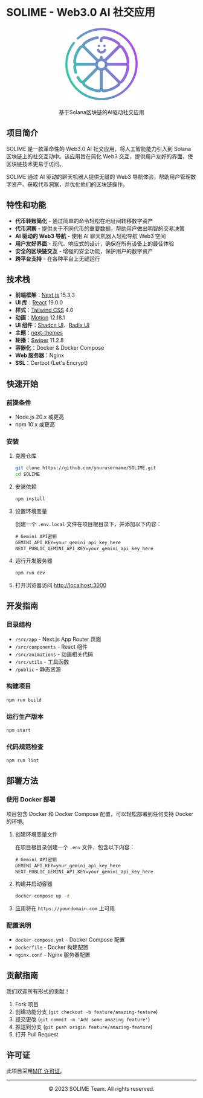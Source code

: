 # SOLIME - Web3.0 AI 社交应用

<div align="center">
  <img src="public/images/logo.png" alt="SOLIME Logo" width="200"/>
  <p>基于Solana区块链的AI驱动社交应用</p>
</div>

## 项目简介

SOLIME 是一款革命性的 Web3.0 AI 社交应用，将人工智能能力引入到 Solana 区块链上的社交互动中。该应用旨在简化 Web3 交互，提供用户友好的界面，使区块链技术更易于访问。

SOLIME 通过 AI 驱动的聊天机器人提供无缝的 Web3 导航体验，帮助用户管理数字资产、获取代币洞察，并优化他们的区块链操作。

## 特性和功能

- **代币转账简化** - 通过简单的命令轻松在地址间转移数字资产
- **代币洞察** - 提供关于不同代币的重要数据，帮助用户做出明智的交易决策
- **AI 驱动的 Web3 导航** - 使用 AI 聊天机器人轻松导航 Web3 空间
- **用户友好界面** - 现代、响应式的设计，确保在所有设备上的最佳体验
- **安全的区块链交互** - 增强的安全功能，保护用户的数字资产
- **跨平台支持** - 在各种平台上无缝运行

## 技术栈

- **前端框架**：[Next.js](https://nextjs.org/) 15.3.3
- **UI 库**：[React](https://reactjs.org/) 19.0.0
- **样式**：[Tailwind CSS](https://tailwindcss.com/) 4.0
- **动画**：[Motion](https://motion.dev/) 12.18.1
- **UI 组件**：[Shadcn UI](https://ui.shadcn.com/)、[Radix UI](https://www.radix-ui.com/)
- **主题**：[next-themes](https://github.com/pacocoursey/next-themes)
- **轮播**：[Swiper](https://swiperjs.com/) 11.2.8
- **容器化**：Docker & Docker Compose
- **Web 服务器**：Nginx
- **SSL**：Certbot (Let's Encrypt)

## 快速开始

### 前提条件

- Node.js 20.x 或更高
- npm 10.x 或更高

### 安装

1. 克隆仓库

   ```bash
   git clone https://github.com/yourusername/SOLIME.git
   cd SOLIME
   ```

2. 安装依赖

   ```bash
   npm install
   ```

3. 设置环境变量

   创建一个 `.env.local` 文件在项目根目录下，并添加以下内容：

   ```
   # Gemini API密钥
   GEMINI_API_KEY=your_gemini_api_key_here
   NEXT_PUBLIC_GEMINI_API_KEY=your_gemini_api_key_here
   ```

4. 运行开发服务器

   ```bash
   npm run dev
   ```

5. 打开浏览器访问 [http://localhost:3000](http://localhost:3000)

## 开发指南

### 目录结构

- `/src/app` - Next.js App Router 页面
- `/src/components` - React 组件
- `/src/animations` - 动画相关代码
- `/src/utils` - 工具函数
- `/public` - 静态资源

### 构建项目

```bash
npm run build
```

### 运行生产版本

```bash
npm start
```

### 代码规范检查

```bash
npm run lint
```

## 部署方法

### 使用 Docker 部署

项目包含 Docker 和 Docker Compose 配置，可以轻松部署到任何支持 Docker 的环境。

1. 创建环境变量文件

   在项目根目录创建一个 `.env` 文件，包含以下内容：

   ```
   # Gemini API密钥
   GEMINI_API_KEY=your_gemini_api_key_here
   NEXT_PUBLIC_GEMINI_API_KEY=your_gemini_api_key_here
   ```

2. 构建并启动容器

   ```bash
   docker-compose up -d
   ```

3. 应用将在 `https://yourdomain.com` 上可用

### 配置说明

- `docker-compose.yml` - Docker Compose 配置
- `Dockerfile` - Docker 构建配置
- `nginx.conf` - Nginx 服务器配置

## 贡献指南

我们欢迎所有形式的贡献！

1. Fork 项目
2. 创建功能分支 (`git checkout -b feature/amazing-feature`)
3. 提交更改 (`git commit -m 'Add some amazing feature'`)
4. 推送到分支 (`git push origin feature/amazing-feature`)
5. 打开 Pull Request

## 许可证

此项目采用[MIT 许可证](LICENSE)。

---

<div align="center">
  <p>© 2023 SOLIME Team. All rights reserved.</p>
</div>
